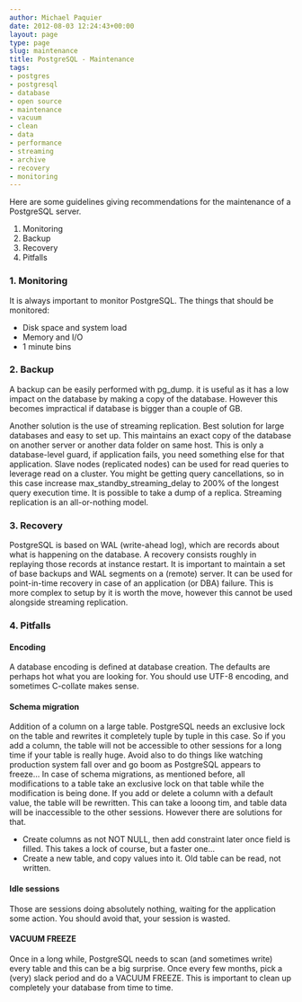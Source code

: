 ```yaml
---
author: Michael Paquier
date: 2012-08-03 12:24:43+00:00
layout: page
type: page
slug: maintenance
title: PostgreSQL - Maintenance
tags:
- postgres
- postgresql
- database
- open source
- maintenance
- vacuum
- clean
- data
- performance
- streaming
- archive
- recovery
- monitoring
---
```

Here are some guidelines giving recommendations for the maintenance of a PostgreSQL server.

  1. Monitoring
  2. Backup
  3. Recovery
  4. Pitfalls

### 1. Monitoring

It is always important to monitor PostgreSQL. The things that should be monitored:

  * Disk space and system load
  * Memory and I/O
  * 1 minute bins

### 2. Backup

A backup can be easily performed with pg\_dump. it is useful as it has a low impact on the database by making a copy of the database. However this becomes impractical if database is bigger than a couple of GB.

Another solution is the use of streaming replication. Best solution for large databases and easy to set up. This maintains an exact copy of the database on another server or another data folder on same host. This is only a database-level guard, if application fails, you need something else for that application. Slave nodes (replicated nodes) can be used for read queries to leverage read on a cluster. You might be getting query cancellations, so in this case increase max\_standby\_streaming\_delay to 200% of the longest query execution time. It is possible to take a dump of a replica. Streaming replication is an all-or-nothing model.

### 3. Recovery

PostgreSQL is based on WAL (write-ahead log), which are records about what is happening on the database. A recovery consists roughly in replaying those records at instance restart.
It is important to maintain a set of base backups and WAL segments on a (remote) server. It can be used for point-in-time recovery in case of an application (or DBA) failure. This is more complex to setup by it is worth the move, however this cannot be used alongside streaming replication.

### 4. Pitfalls

#### Encoding

A database encoding is defined at database creation. The defaults are perhaps hot what you are looking for. You should use UTF-8 encoding, and sometimes C-collate makes sense.

#### Schema migration

Addition of a column on a large table. PostgreSQL needs an exclusive lock on the table and rewrites it completely tuple by tuple in this case. So if you add a column, the table will not be accessible to other sessions for a long time if your table is really huge. Avoid also to do things like watching production system fall over and go boom as PostgreSQL appears to freeze... In case of schema migrations, as mentioned before, all modifications to a table take an exclusive lock on that table while the modification is being done. If you add or delete a column with a default value, the table will be rewritten. This can take a looong tim, and table data will be inaccessible to the other sessions. However there are solutions for that.

  * Create columns as not NOT NULL, then add constraint later once field is filled. This takes a lock of course, but a faster one...
  * Create a new table, and copy values into it. Old table can be read, not written.

#### Idle sessions

Those are sessions doing absolutely nothing, waiting for the application some action. You should avoid that, your session is wasted.

#### VACUUM FREEZE

Once in a long while, PostgreSQL needs to scan (and sometimes write) every table and this can be a big surprise. Once every few months, pick a (very) slack period and do a VACUUM FREEZE. This is important to clean up completely your database from time to time.
